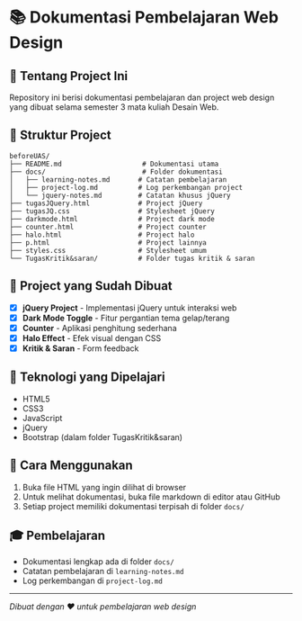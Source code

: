 # 📚 Dokumentasi Pembelajaran Web Design

## 🎯 Tentang Project Ini
Repository ini berisi dokumentasi pembelajaran dan project web design yang dibuat selama semester 3 mata kuliah Desain Web.

## 📁 Struktur Project
```
beforeUAS/
├── README.md                    # Dokumentasi utama
├── docs/                        # Folder dokumentasi
│   ├── learning-notes.md       # Catatan pembelajaran
│   ├── project-log.md          # Log perkembangan project
│   └── jquery-notes.md         # Catatan khusus jQuery
├── tugasJQuery.html            # Project jQuery
├── tugasJQ.css                 # Stylesheet jQuery
├── darkmode.html               # Project dark mode
├── counter.html                # Project counter
├── halo.html                   # Project halo
├── p.html                      # Project lainnya
├── styles.css                  # Stylesheet umum
└── TugasKritik&saran/          # Folder tugas kritik & saran
```

## 🚀 Project yang Sudah Dibuat
- [x] **jQuery Project** - Implementasi jQuery untuk interaksi web
- [x] **Dark Mode Toggle** - Fitur pergantian tema gelap/terang
- [x] **Counter** - Aplikasi penghitung sederhana
- [x] **Halo Effect** - Efek visual dengan CSS
- [x] **Kritik & Saran** - Form feedback

## 📖 Teknologi yang Dipelajari
- HTML5
- CSS3
- JavaScript
- jQuery
- Bootstrap (dalam folder TugasKritik&saran)

## 📝 Cara Menggunakan
1. Buka file HTML yang ingin dilihat di browser
2. Untuk melihat dokumentasi, buka file markdown di editor atau GitHub
3. Setiap project memiliki dokumentasi terpisah di folder `docs/`

## 🎓 Pembelajaran
- Dokumentasi lengkap ada di folder `docs/`
- Catatan pembelajaran di `learning-notes.md`
- Log perkembangan di `project-log.md`

---
*Dibuat dengan ❤️ untuk pembelajaran web design*

